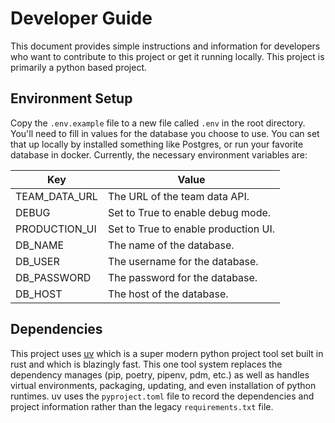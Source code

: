 # Developer Guide

This document provides simple instructions and information for developers who want to contribute to this project or get it running locally. This project is primarily a python based
project.

## Environment Setup

Copy the `.env.example` file to a new file called `.env` in the root directory. You'll need to fill in values for the database you choose to use. You can set that up locally by
installed something like Postgres, or run your favorite database in docker. Currently, the necessary environment variables are:

| Key           | Value                                |
| ------------- | ------------------------------------ |
| TEAM_DATA_URL | The URL of the team data API.        |
| DEBUG         | Set to True to enable debug mode.    |
| PRODUCTION_UI | Set to True to enable production UI. |
| DB_NAME       | The name of the database.            |
| DB_USER       | The username for the database.       |
| DB_PASSWORD   | The password for the database.       |
| DB_HOST       | The host of the database.            |

## Dependencies

This project uses [uv](https://docs.astral.sh/uv/) which is a super modern python project tool set built in rust and which is blazingly fast. This one tool system replaces the
dependency manages (pip, poetry, pipenv, pdm, etc.) as well as handles virtual environments, packaging, updating, and even installation of python runtimes. uv uses the
`pyproject.toml` file to record the dependencies and project information rather than the legacy `requirements.txt` file.
